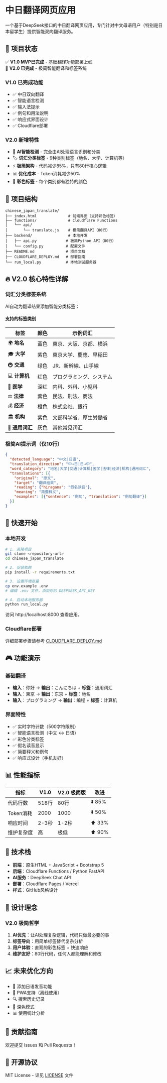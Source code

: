 # 中日翻译网页应用

一个基于DeepSeek接口的中日翻译网页应用，专门针对中文母语用户（特别是日本留学生）提供智能双向翻译服务。

## 🎉 项目状态

✅ **V1.0 MVP已完成** - 基础翻译功能部署上线  
🚀 **V2.0 已完成** - 极简智能翻译和标签系统

### V1.0 已完成功能
- ✅ 中日双向翻译
- ✅ 智能语言检测  
- ✅ 输入法提示
- ✅ 例句和用法说明
- ✅ 响应式界面设计
- ✅ Cloudflare部署

### V2.0 新增特性
- 🎯 **AI智能检测** - 完全由AI处理语言识别和分类
- 🏷️ **词汇分类标签** - 9种类别标签（地名、大学、计算机等）
- ⚡ **极简架构** - 代码减少85%，只有80行核心逻辑
- 📊 **优化成本** - Token消耗减少50%
- 🎨 **彩色标签** - 每个类别都有独特的颜色

## 📁 项目结构

```
chinese_japan_translate/
├── index.html              # 前端界面（支持彩色标签）
├── functions/              # Cloudflare Functions
│   └── api/
│       └── translate.js    # 极简翻译API（80行）
├── backend/                # 本地开发
│   ├── api.py             # 极简Python API（80行）
│   └── config.py          # 配置文件
├── README.md              # 项目文档
├── CLOUDFLARE_DEPLOY.md   # 部署指南
└── run_local.py           # 本地测试服务器
```

## 🔥 V2.0 核心特性详解

### 词汇分类标签系统

AI自动为翻译结果添加智能分类标签：

#### 支持的标签类别
| 标签 | 颜色 | 示例词汇 |
|------|------|----------|
| 🌍 **地名** | 蓝色 | 東京、大阪、京都、横浜 |
| 🎓 **大学** | 紫色 | 東京大学、慶應、早稲田 |
| 🚇 **交通** | 绿色 | JR、新幹線、山手線 |
| 💻 **计算机** | 红色 | プログラミング、システム |
| 🏥 **医学** | 深红 | 内科、外科、小児科 |
| ⚖️ **法律** | 紫色 | 民法、刑法、商法 |
| 💰 **经济** | 橙色 | 株式会社、銀行 |
| 🏛️ **机构** | 紫色 | 文部科学省、厚生労働省 |
| 📝 **通用词汇** | 灰色 | 其他常见词汇 |

### 极简AI提示词（仅10行）

```json
{
  "detected_language": "中文|日语",
  "translation_direction": "中→日|日→中",
  "word_category": "地名|大学|交通|计算机|医学|法律|经济|机构|通用词汇",
  "translations": [{
    "original": "原文",
    "target": "翻译结果", 
    "reading": {"hiragana": "假名读音"},
    "meaning": "简要释义",
    "examples": [{"sentence": "例句", "translation": "例句翻译"}]
  }]
}
```

## 🚀 快速开始

### 本地开发

```bash
# 1. 克隆项目
git clone <repository-url>
cd chinese_japan_translate

# 2. 安装依赖
pip install -r requirements.txt

# 3. 设置环境变量
cp env.example .env
# 编辑 .env 文件，添加你的 DEEPSEEK_API_KEY

# 4. 启动本地服务器
python run_local.py
```

访问 http://localhost:8000 查看应用。

### Cloudflare部署

详细部署步骤请参考 [CLOUDFLARE_DEPLOY.md](./CLOUDFLARE_DEPLOY.md)

## 🎮 功能演示

### 基础翻译
- **输入**：你好 → **输出**：こんにちは + **标签**：通用词汇
- **输入**：東京 → **输出**：东京 + **标签**：地名
- **输入**：プログラミング → **输出**：编程 + **标签**：计算机

### 界面特性
- ✅ 实时字符计数（500字符限制）
- ✅ 智能语言检测（中文 ↔ 日语）
- ✅ 彩色分类标签
- ✅ 假名读音显示
- ✅ 简要释义和例句
- ✅ 响应式设计（手机友好）

## 📊 性能指标

| 指标 | V1.0 | V2.0 极简版 | 改进 |
|------|------|-------------|------|
| 代码行数 | 518行 | 80行 | ⬇️ 85% |
| Token消耗 | 2000 | 1000 | ⬇️ 50% |
| 响应时间 | 2-3秒 | 1-2秒 | ⬆️ 33% |
| 维护复杂度 | 高 | 极低 | ⬆️ 90% |

## 🔧 技术栈

- **前端**：原生HTML + JavaScript + Bootstrap 5
- **后端**：Cloudflare Functions / Python FastAPI
- **AI服务**：DeepSeek Chat API
- **部署**：Cloudflare Pages / Vercel
- **样式**：GitHub风格设计

## 🎯 设计理念

### V2.0 极简哲学
1. **AI优先**：让AI处理复杂逻辑，代码只做最必要的事
2. **标签导向**：用简单标签替代复杂分析
3. **用户体验**：直观的彩色标签 + 快速响应
4. **维护友好**：80行代码，任何人都能理解和修改

## 📈 未来优化方向

- 🎵 添加日语发音功能
- 📱 PWA支持（离线使用）
- 🔍 搜索历史记录
- 🌙 深色模式
- 📊 使用统计分析

## 🤝 贡献指南

欢迎提交 Issues 和 Pull Requests！

## 📄 开源协议

MIT License - 详见 [LICENSE](./LICENSE) 文件